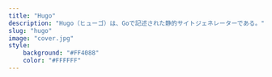 ```yaml
---
title: "Hugo"
description: "Hugo（ヒューゴ）は、Goで記述された静的サイトジェネレーターである。"
slug: "hugo"
image: "cover.jpg"
style:
    background: "#FF4088"
    color: "#FFFFFF"
---
```

